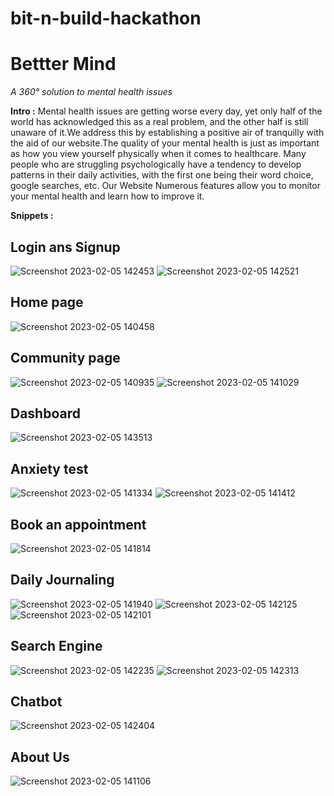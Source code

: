 # bit-n-build-hackathon
# Bettter Mind
*A 360° solution to mental health issues*

**Intro :** Mental health issues are getting worse every day, yet only half of the world has acknowledged this as a real problem, and the other half is still
unaware of it.We address this by establishing a positive air of tranquilly with the aid of our website.The quality of your mental health is just as important as how you view yourself physically when it comes to healthcare. Many people who are struggling psychologically have a tendency to develop patterns in their daily activities, with the first one being their word choice, google searches, etc.
Our Website Numerous features allow you to monitor your mental health and learn how to improve it.

**Snippets :**

## **Login ans Signup**
![Screenshot 2023-02-05 142453](https://user-images.githubusercontent.com/111572744/216810370-4b26b108-6a54-4145-abed-a6c7afcab70a.png)
![Screenshot 2023-02-05 142521](https://user-images.githubusercontent.com/111572744/216810426-e007878e-b577-4692-9e08-9ff607400e83.png)
## **Home page**
![Screenshot 2023-02-05 140458](https://user-images.githubusercontent.com/111572744/216810455-7251572f-13de-4277-b39b-d9d847dac2df.png)
## **Community page**
![Screenshot 2023-02-05 140935](https://user-images.githubusercontent.com/111572744/216810470-7f4697ea-106d-4681-8021-9c58b0b5a87c.png)
![Screenshot 2023-02-05 141029](https://user-images.githubusercontent.com/111572744/216810483-4902e713-ca8e-425b-9202-db55623ddc62.png)
## **Dashboard**
![Screenshot 2023-02-05 143513](https://user-images.githubusercontent.com/111572744/216810568-fc83850e-61b6-42ca-8bd9-371bd2498ac2.png)
## **Anxiety test**
![Screenshot 2023-02-05 141334](https://user-images.githubusercontent.com/111572744/216810577-a3df3126-7686-42ea-9c7e-68adeded2ead.png)
![Screenshot 2023-02-05 141412](https://user-images.githubusercontent.com/111572744/216810586-2f18f25a-59f8-478f-9f1a-7556911a6c6c.png) 
## **Book an appointment**
![Screenshot 2023-02-05 141814](https://user-images.githubusercontent.com/111572744/216810724-0f9d9afc-f8dd-4bcb-9cdf-163f345bbf3c.png)
## **Daily Journaling**
![Screenshot 2023-02-05 141940](https://user-images.githubusercontent.com/111572744/216810766-98147b3c-0357-4fe4-a6bd-cea3f52491a6.png)
![Screenshot 2023-02-05 142125](https://user-images.githubusercontent.com/111572744/216810786-57cc1937-50cf-41c6-9e65-06b1217a650e.png)
![Screenshot 2023-02-05 142101](https://user-images.githubusercontent.com/111572744/216810770-1c02a6a5-0fcd-48a2-a8fd-c88839c9ec9f.png)
## **Search Engine**
![Screenshot 2023-02-05 142235](https://user-images.githubusercontent.com/111572744/216810817-a286acca-67b2-49d1-9208-d9348c5f8969.png)
![Screenshot 2023-02-05 142313](https://user-images.githubusercontent.com/111572744/216810859-2eddd6c7-254a-4f71-8ca8-136b12ea2c3a.png)
## **Chatbot**
![Screenshot 2023-02-05 142404](https://user-images.githubusercontent.com/111572744/216810888-8cb7875b-24b5-4d2c-9cb0-66d9b9efe433.png)

## **About Us**
![Screenshot 2023-02-05 141106](https://user-images.githubusercontent.com/111572744/216810495-d290bfae-2f19-4674-97ea-c68e5ff5d71d.png)

